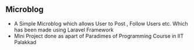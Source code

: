 
## Microblog

- A Simple Microblog which allows User to Post , Follow Users etc. Which has been made using Laravel Framework
- Mini Project done as apart of Paradimes of Programming Course in IIT Palakkad
